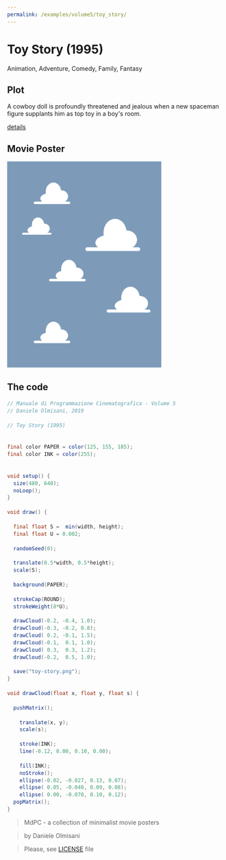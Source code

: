 ```yaml
---
permalink: /examples/volume5/toy_story/
---
```

# Toy Story (1995)

Animation, Adventure, Comedy, Family, Fantasy

## Plot
A cowboy doll is profoundly threatened and jealous when a new spaceman figure supplants him as top toy in a boy's room.

[details](https://www.imdb.com/title/tt0114709/)

## Movie Poster
<img src="toy-story.png"  width="360px" title="Toy Story">


## The code
```java
// Manuale di Programmazione Cinematografica - Volume 5
// Daniele Olmisani, 2019

// Toy Story (1995)


final color PAPER = color(125, 155, 185);
final color INK = color(255);


void setup() {
  size(480, 640);
  noLoop();
}

void draw() {
  
  final float S =  min(width, height);
  final float U = 0.002;
  
  randomSeed(0);
  
  translate(0.5*width, 0.5*height);
  scale(S);
  
  background(PAPER);
  
  strokeCap(ROUND);
  strokeWeight(8*U);
  
  drawCloud(-0.2, -0.4, 1.0);
  drawCloud(-0.3, -0.2, 0.8);
  drawCloud( 0.2, -0.1, 1.5);
  drawCloud(-0.1,  0.1, 1.0);
  drawCloud( 0.3,  0.3, 1.2);
  drawCloud(-0.2,  0.5, 1.0);
  
  save("toy-story.png");
}

void drawCloud(float x, float y, float s) {
  
  pushMatrix();
  
    translate(x, y);
    scale(s);
  
    stroke(INK);
    line(-0.12, 0.00, 0.10, 0.00);
    
    fill(INK);
    noStroke();
    ellipse(-0.02, -0.027, 0.13, 0.07);
    ellipse( 0.05, -0.040, 0.09, 0.08);
    ellipse( 0.00, -0.070, 0.10, 0.12);
  popMatrix();
}

```

> MdPC - a collection of minimalist movie posters

> by Daniele Olmisani

> Please, see [LICENSE](../../../LICENSE) file
